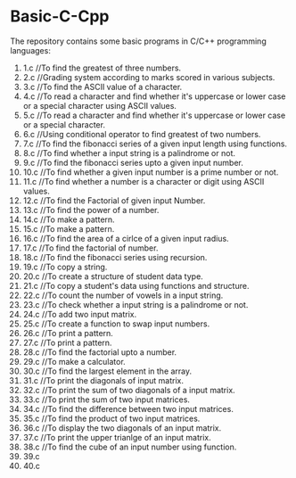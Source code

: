 # Basic-C-Cpp
The repository contains some basic programs in C/C++ programming languages:

1. 1.c //To find the greatest of three numbers.
2. 2.c //Grading system according to marks scored in various subjects.
3. 3.c //To find the ASCII value of a character.
4. 4.c //To read a character and find whether it's uppercase or lower case or a special character using ASCII values.
5. 5.c //To read a character and find whether it's uppercase or lower case or a special character.
6. 6.c //Using conditional operator to find greatest of two numbers.
7. 7.c //To find the fibonacci series of a given input length using functions.
8. 8.c //To find whether a input string is a palindrome or not.
9. 9.c //To find the fibonacci series upto a given input number.
10. 10.c //To find whether a given input number is a prime number or not.
11. 11.c //To find whether a number is a character or digit using ASCII values.
12. 12.c //To find the Factorial of given input Number.
13. 13.c //To find the power of a number.
14. 14.c //To make a pattern.
15. 15.c //To make a pattern.
16. 16.c //To find the area of a cirlce of a given input radius.
17. 17.c //To find the factorial of number.
18. 18.c //To find the fibonacci series using recursion.
19. 19.c //To copy a string.
20. 20.c //To create a structure of student data type.
21. 21.c //To copy a student's data using functions and structure.
22. 22.c //To count the number of vowels in a input string.
23. 23.c //To check whether a input string is a palindrome or not.
24. 24.c //To add two input matrix.
25. 25.c //To create a function to swap input numbers.
26. 26.c //To print a pattern.
27. 27.c //To print a pattern.
28. 28.c //To find the factorial upto a number.
29. 29.c //To make a calculator.
30. 30.c //To find the largest element in the array.
31. 31.c //To print the diagonals of input matrix.
32. 32.c //To print the sum of two diagonals of a input matrix.
33. 33.c //To print the sum of two input matrices.
34. 34.c //To find the difference between two input matrices. 
35. 35.c //To find the product of two input matrices.
36. 36.c //To display the two diagonals of an input matrix.
37. 37.c //To print the upper trianlge of an input matrix.
38. 38.c //To find the cube of an input number using function.
39. 39.c
40. 40.c











